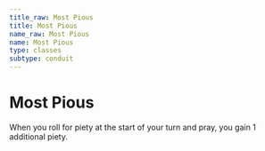 ```yaml
---
title_raw: Most Pious
title: Most Pious
name_raw: Most Pious
name: Most Pious
type: classes
subtype: conduit
---
```


# Most Pious

When you roll for piety at the start of your turn and pray, you gain 1 additional piety.
